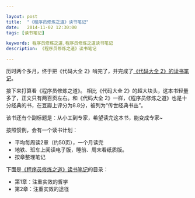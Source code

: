 ```yaml
---

layout: post
title:  "《程序员修炼之道》读书笔记"
date:   2014-11-02 12:30:00
tags: [读书笔记]

keywords: 程序员修炼之道,程序员修炼之道读书笔记
description: 《程序员修炼之道》读书笔记

---
```



历时两个多月，终于把《代码大全 2》啃完了，并完成了[《代码大全 2》的读书笔记](http://tabalt.net/blog/code-complete-2-reading-notes/)。

接下来打算看《程序员修炼之道》。 相比《代码大全 2》的超大块头，这本书轻量多了，正文只有两百页左右。和《代码大全 2》一样，《程序员修炼之道》也是十分经典的书，在豆瓣上评分为8.8分，被列为“传世经典书丛”。

该书还有个副标题是：从小工到专家，希望读完这本书，能变成专家~ 

按照惯例，会有一个读书计划：

* 平均每周读2章（约50页），一个月读完
* 地铁、班车上阅读电子版，睡前、周末看纸质版。
* 按章整理笔记


下面是[《程序员修炼之道》读书笔记](http://tabalt.net/blog/the-pragmatic-programmer-reading-notes/)的目录：

* 第1章：注重实效的哲学
* 第2章：注重实效的途径




